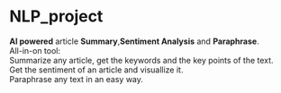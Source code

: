 # NLP_project<br>
<b>AI powered</b> article <b>Summary</b>,<b>Sentiment Analysis</b> and <b>Paraphrase</b>. <br>
All-in-on tool: <br>Summarize any article, get the keywords and the key points of the text.
<br>Get the sentiment of an article and visuallize it.
<br>Paraphrase any text in an easy way.

